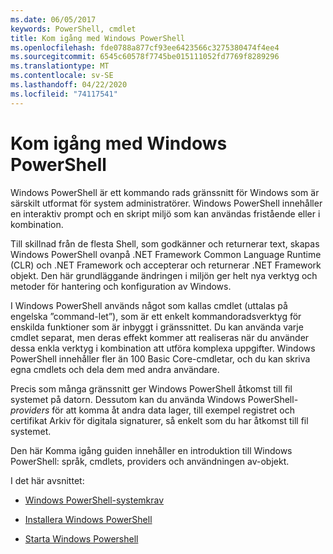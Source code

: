 ```yaml
---
ms.date: 06/05/2017
keywords: PowerShell, cmdlet
title: Kom igång med Windows PowerShell
ms.openlocfilehash: fde0788a877cf93ee6423566c3275380474f4ee4
ms.sourcegitcommit: 6545c60578f7745be015111052fd7769f8289296
ms.translationtype: MT
ms.contentlocale: sv-SE
ms.lasthandoff: 04/22/2020
ms.locfileid: "74117541"
---
```

# <a name="getting-started-with-windows-powershell"></a>Kom igång med Windows PowerShell
Windows PowerShell är ett kommando rads gränssnitt för Windows som är särskilt utformat för system administratörer. Windows PowerShell innehåller en interaktiv prompt och en skript miljö som kan användas fristående eller i kombination.

Till skillnad från de flesta Shell, som godkänner och returnerar text, skapas Windows PowerShell ovanpå .NET Framework Common Language Runtime (CLR) och .NET Framework och accepterar och returnerar .NET Framework objekt. Den här grundläggande ändringen i miljön ger helt nya verktyg och metoder för hantering och konfiguration av Windows.

I Windows PowerShell används något som kallas cmdlet (uttalas på engelska ”command-let”), som är ett enkelt kommandoradsverktyg för enskilda funktioner som är inbyggt i gränssnittet. Du kan använda varje cmdlet separat, men deras effekt kommer att realiseras när du använder dessa enkla verktyg i kombination att utföra komplexa uppgifter. Windows PowerShell innehåller fler än 100 Basic Core-cmdletar, och du kan skriva egna cmdlets och dela dem med andra användare.

Precis som många gränssnitt ger Windows PowerShell åtkomst till fil systemet på datorn. Dessutom kan du använda Windows PowerShell- *providers* för att komma åt andra data lager, till exempel registret och certifikat Arkiv för digitala signaturer, så enkelt som du har åtkomst till fil systemet.

Den här Komma igång guiden innehåller en introduktion till Windows PowerShell: språk, cmdlets, providers och användningen av-objekt.

I det här avsnittet:

- [Windows PowerShell-systemkrav](../install/Windows-PowerShell-System-Requirements.md)

- [Installera Windows PowerShell](../install/Installing-Windows-PowerShell.md)

- [Starta Windows Powershell](Starting-Windows-PowerShell.md)
